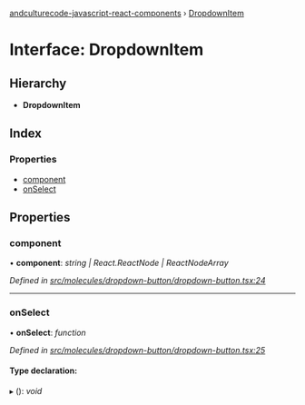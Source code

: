 [andculturecode-javascript-react-components](../README.md) › [DropdownItem](dropdownitem.md)

# Interface: DropdownItem

## Hierarchy

* **DropdownItem**

## Index

### Properties

* [component](dropdownitem.md#component)
* [onSelect](dropdownitem.md#onselect)

## Properties

###  component

• **component**: *string | React.ReactNode | ReactNodeArray*

*Defined in [src/molecules/dropdown-button/dropdown-button.tsx:24](https://github.com/AndcultureCode/AndcultureCode.JavaScript.React.Components/blob/c9cfa12/src/molecules/dropdown-button/dropdown-button.tsx#L24)*

___

###  onSelect

• **onSelect**: *function*

*Defined in [src/molecules/dropdown-button/dropdown-button.tsx:25](https://github.com/AndcultureCode/AndcultureCode.JavaScript.React.Components/blob/c9cfa12/src/molecules/dropdown-button/dropdown-button.tsx#L25)*

#### Type declaration:

▸ (): *void*
